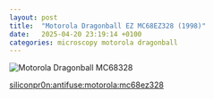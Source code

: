```yaml
---
layout: post
title:  "Motorola Dragonball EZ MC68EZ328 (1998)"
date:   2025-04-20 23:19:14 +0100
categories: microscopy motorola dragonball
---
```


![Motorola Dragonball MC68328](/assets/MC68EZ328.jpg)

[siliconpr0n:antifuse:motorola:mc68ez328](https://siliconpr0n.org/archive/doku.php?id=antifuse:motorola:mc68ez328)

